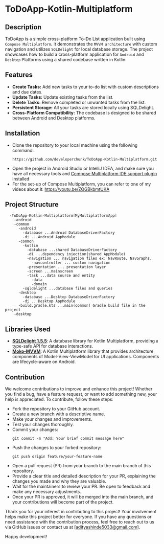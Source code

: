 # ToDoApp-Kotlin-Multiplatform

## Description
ToDoApp is a simple cross-platform To-Do List application built using ```Compose Multiplatform```. It demonstrates the ```MVVM architecture``` with custom navigation and utilizes `SQLDelight` for local database storage.  The project showcases how to build a cross-platform application for `Android` and `Desktop` Platforms using a shared codebase written in Kotlin

## Features
- **Create Tasks:** Add new tasks to your to-do list with custom descriptions and due dates.
- **Update Tasks:** Update existing tasks from the list.
- **Delete Tasks:** Remove completed or unwanted tasks from the list.
- **Persistent Storage:** All your tasks are stored locally using SQLDelight.
- **Cross-Platform Compatibility:** The codebase is designed to be shared between Android and Desktop platforms.


## Installation

- Clone the repository to your local machine using the following command:
    <pre><code>https://github.com/developerchunk/ToDoApp-Kotlin-Multiplatform.git</code></pre>
- Open the project in Android Studio or IntelliJ IDEA, and make sure you have all necessary tools and [Compose Multiplatform IDE support plugin](https://plugins.jetbrains.com/plugin/16541-compose-multiplatform-ide-support) installed
- For the set-up of Compose Multiplatform, you can refer to one of my videos about it: https://youtu.be/ZQGBkbmtUKA

## Project Structure
```
  -ToDoApp-Kotlin-Multiplatform[MyMultiplatformApp]
    -android
    -common
      -android
        -database ...Android DatabaseDriverFactory
        -di ...Android AppModule
      -common
        -kotlin
          -database ...shared DatabaseDriverFactory
          -di ...dependency injection(shared AppModule)
          -navigation ... navigation files ex: NavRoute, NavGraphs.
            -navcontroller ... custom navigation
          -presentation ... presentation layer
          -screen ...mainscreen
          -task ...data source and entity
            -data
            -domain
        -sqldelight ...database files and queries
      -desktop
        -database ...Desktop DatabaseDriverFactory
        -di ...Desktop AppModule
      -build.gradle.kts ...main(common) Gradle build file in the project
    -desktop
```

## Libraries Used
- [**SQLDelight 1.5.5**](https://cashapp.github.io/sqldelight/1.5.4/multiplatform_sqlite): A database library for Kotlin Multiplatform, providing a type-safe API for database interactions.
- [**Moko-MVVM**](https://github.com/icerockdev/moko-mvvm): A Kotlin Multiplatform library that provides architecture components of Model-View-ViewModel for UI applications. Components are lifecycle-aware on Android.

## Contribution
We welcome contributions to improve and enhance this project! Whether you find a bug, have a feature request, or want to add something new, your help is appreciated. To contribute, follow these steps:

- Fork the repository to your GitHub account.
- Create a new branch with a descriptive name.
- Make your changes and improvements.
- Test your changes thoroughly.
- Commit your changes:
  <pre><code>git commit -m "Add: Your brief commit message here"</code></pre>
- Push the changes to your forked repository:
  <pre><code>git push origin feature/your-feature-name</code></pre>
- Open a pull request (PR) from your branch to the main branch of this repository.
- Provide a clear title and detailed description for your PR, explaining the changes you made and why they are valuable.
- Wait for the maintainers to review your PR. Be open to feedback and make any necessary adjustments.
- Once your PR is approved, it will be merged into the main branch, and your contributions will become part of the project.

Thank you for your interest in contributing to this project! Your involvement helps make this project better for everyone. If you have any questions or need assistance with the contribution process, feel free to reach out to us via GitHub issues or contact us at [adityashinde5033@gmail.com].

Happy development!
